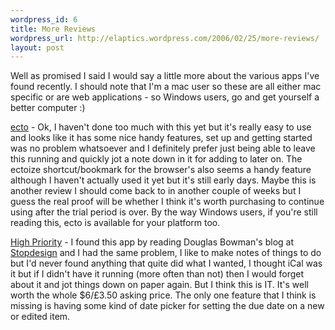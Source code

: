 ```yaml
--- 
wordpress_id: 6
title: More Reviews
wordpress_url: http://elaptics.wordpress.com/2006/02/25/more-reviews/
layout: post
---
```

Well as promised I said I would say a little more about the various apps I've found recently.  I should note that I'm a mac user so these are all either mac specific or are web applications - so Windows users, go and get yourself a better computer :)

[ecto](http://ecto.kung-foo.tv/) - Ok, I haven't done too much with this yet but it's really easy to use and looks like it has some nice handy features, set up and getting started was no problem whatsoever and I definitely prefer just being able to leave this running and quickly jot a note down in it for adding to later on. The ectoize shortcut/bookmark for the browser's also seems a handy feature although I haven't actually used it yet but it's still early days.  Maybe this is another review I should come back to in another couple of weeks but I guess the real proof will be whether I think it's worth purchasing to continue using after the trial period is over.  By the way Windows users, if you're still reading this, ecto is available for your platform too.

[High Priority](http://www.kudurshian.net/highpriority/) - I found this app by reading Douglas Bowman's blog at [Stopdesign](http://www.stopdesign.com/log/2006/01/27/mac-app-high-priority.html) and I had the same problem, I like to make notes of things to do but I'd never found anything that quite did what I wanted, I thought iCal was it but if I didn't have it running (more often than not) then I would forget about it and jot things down on paper again.  But I think this is IT.  It's well worth the whole $6/£3.50 asking price. The only one feature that I think is missing is having some kind of date picker for setting the due date on a new or edited item.